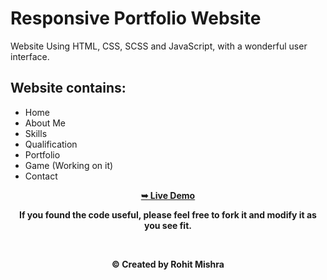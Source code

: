 # Responsive Portfolio Website 

Website Using HTML, CSS, SCSS and JavaScript, with a wonderful user interface.

## Website contains: 

- Home
- About Me
- Skills
- Qualification
- Portfolio
- Game (Working on it)
- Contact

<div align="center">
<a href="https://github.com/rohitmishra81/Portfolio"><strong>➥ Live Demo</strong></a>

<p align="center"><b>If you found the code useful, please feel free to fork it and modify it as you see fit.</p> <br>
</div>



<p align="center"><b>© Created by Rohit Mishra</b></p?
